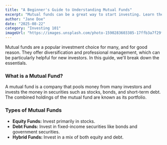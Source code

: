 ```yaml
---
title: "A Beginner's Guide to Understanding Mutual Funds"
excerpt: "Mutual funds can be a great way to start investing. Learn the basics of how they work, the different types, and how to choose the right one for you."
author: "Jane Doe"
date: "2025-08-22"
category: "Investing 101"
imageUrl: "https://images.unsplash.com/photo-1590283603385-17ffb3a7f29f?q=80&w=2070&auto=format=fit=crop"
---
```


Mutual funds are a popular investment choice for many, and for good reason. They offer diversification and professional management, which can be particularly helpful for new investors. In this guide, we'll break down the essentials.

### What is a Mutual Fund?

A mutual fund is a company that pools money from many investors and invests the money in securities such as stocks, bonds, and short-term debt. The combined holdings of the mutual fund are known as its portfolio.

### Types of Mutual Funds

- **Equity Funds:** Invest primarily in stocks.
- **Debt Funds:** Invest in fixed-income securities like bonds and government securities.
- **Hybrid Funds:** Invest in a mix of both equity and debt.